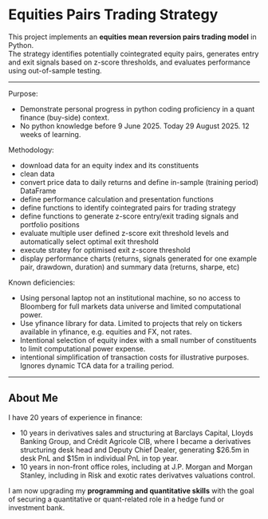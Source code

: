 # Equities Pairs Trading Strategy

This project implements an **equities mean reversion pairs trading model** in Python.  
The strategy identifies potentially cointegrated equity pairs, generates entry and exit signals based on z-score thresholds, and evaluates performance using out-of-sample testing.

---

Purpose:
- Demonstrate personal progress in python coding proficiency in a quant finance (buy-side) context.
- No python knowledge before 9 June 2025. Today 29 August 2025. 12 weeks of learning.

Methodology:
- download data for an equity index and its constituents
- clean data
- convert price data to daily returns and define in-sample (training period) DataFrame
- define performance calculation and presentation functions
- define functions to identify cointegrated pairs for trading strategy
- define functions to generate z-score entry/exit trading signals and portfolio positions
- evaluate multiple user defined z-score exit threshold levels and automatically select optimal exit threshold
- execute stratey for optimised exit z-score threshold
- display performance charts (returns, signals generated for one example pair, drawdown, duration) and summary data (returns, sharpe, etc)

Known deficiencies:
- Using personal laptop not an institutional machine, so no access to Bloomberg for full markets data universe and limited computational power.
- Use yfinance library for data. Limited to projects that rely on tickers available in yfinance, e.g. equities and FX, not rates.
- Intentional selection of equity index with a small number of constituents to limit computational power expense.
- intentional simplification of transaction costs for illustrative purposes. Ignores dynamic TCA data for a trailing period.

---

## About Me
I have 20 years of experience in finance:
- 10 years in derivatives sales and structuring at Barclays Capital, Lloyds Banking Group, and Crédit Agricole CIB, where I became a derivatives
  structuring desk head and Deputy Chief Dealer, generating $26.5m in desk PnL and $15m in individual PnL in top year.
- 10 years in non-front office roles, including at J.P. Morgan and Morgan Stanley, including in Risk and exotic rates derivatves valuations control.

I am now upgrading my **programming and quantitative skills** with the goal of securing a quantitative or quant-related role in a hedge fund or investment bank.
